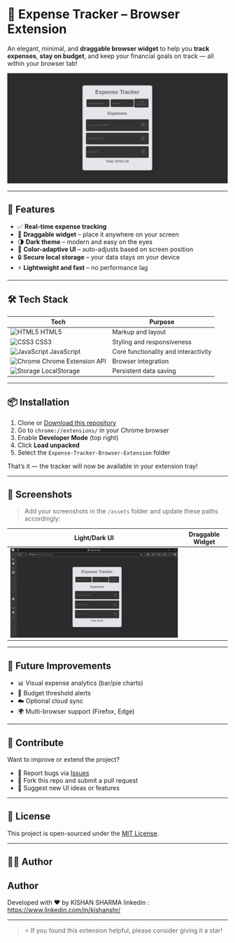 # 💸 Expense Tracker – Browser Extension

An elegant, minimal, and **draggable browser widget** to help you **track expenses**, **stay on budget**, and keep your financial goals on track — all within your browser tab!

![Expense Tracker](Screenshot.jpeg)

---

## 🚀 Features

- ✅ **Real-time expense tracking**
- 🧲 **Draggable widget** – place it anywhere on your screen
- 🌗 **Dark theme** – modern and easy on the eyes
- 🧠 **Color-adaptive UI** – auto-adjusts based on screen position
- 🔒 **Secure local storage** – your data stays on your device
- ⚡ **Lightweight and fast** – no performance lag

---

## 🛠️ Tech Stack

| Tech        | Purpose                           |
|-------------|-----------------------------------|
| ![HTML5](https://img.icons8.com/color/24/html-5.png) HTML5 | Markup and layout                |
| ![CSS3](https://img.icons8.com/color/24/css3.png) CSS3 | Styling and responsiveness       |
| ![JavaScript](https://img.icons8.com/color/24/javascript.png) JavaScript | Core functionality and interactivity |
| ![Chrome](https://img.icons8.com/fluency/24/chrome.png) Chrome Extension API | Browser integration              |
| ![Storage](https://img.icons8.com/external-flatart-icons-outline-flatarticons/24/external-storage-user-interface-flatart-icons-outline-flatarticons.png) LocalStorage | Persistent data saving            |

---

## 📦 Installation

1. Clone or [Download this repository](https://github.com/Kishan-shr/Expense-Tracker-Browser-Extension/archive/refs/heads/main.zip)
2. Go to `chrome://extensions/` in your Chrome browser
3. Enable **Developer Mode** (top right)
4. Click **Load unpacked**
5. Select the `Expense-Tracker-Browser-Extension` folder

That’s it — the tracker will now be available in your extension tray!

---

## 📸 Screenshots

> Add your screenshots in the `/assets` folder and update these paths accordingly:

| Light/Dark UI | Draggable Widget |
|---------------|------------------|
| ![UI](Expens_Tracker.gif) 

---

## 🧩 Future Improvements

- 📊 Visual expense analytics (bar/pie charts)
- 🔔 Budget threshold alerts
- ☁️ Optional cloud sync
- 🌍 Multi-browser support (Firefox, Edge)

---

## 🤝 Contribute

Want to improve or extend the project?

- 🐞 Report bugs via [Issues](https://github.com/Kishan-shr/Expense-Tracker-Browser-Extension/issues)
- 🔧 Fork this repo and submit a pull request
- 🎨 Suggest new UI ideas or features

---

## 📄 License

This project is open-sourced under the [MIT License](LICENSE).

---

## 🙋‍♂️ Author

## Author
Developed with ❤️ by KISHAN SHARMA
linkedin : https://www.linkedin.com/in/kishanshr/

---

> ⭐ If you found this extension helpful, please consider giving it a star!
